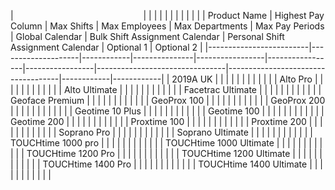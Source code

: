 
| <img width=200/>                        |                    |            |               |                 |                 |                 |                                |                                    |            |            |
| Product Name            | Highest Pay Column | Max Shifts | Max Employees | Max Departments | Max Pay Periods | Global Calendar | Bulk Shift Assignment Calendar | Personal Shift Assignment Calendar | Optional 1 | Optional 2 |
|-------------------------|--------------------|------------|---------------|-----------------|-----------------|-----------------|--------------------------------|------------------------------------|------------|------------|
|                2019A UK |                    |            |               |                 |                 |                 |                                |                                    |            |            |
| Alto Pro                |                    |            |               |                 |                 |                 |                                |                                    |            |            |
| Alto Ultimate           |                    |            |               |                 |                 |                 |                                |                                    |            |            |
| Facetrac Ultimate       |                    |            |               |                 |                 |                 |                                |                                    |            |            |
| Geoface Premium         |                    |            |               |                 |                 |                 |                                |                                    |            |            |
| GeoProx 100             |                    |            |               |                 |                 |                 |                                |                                    |            |            |
| GeoProx 200             |                    |            |               |                 |                 |                 |                                |                                    |            |            |
| Geotime 10 Plus         |                    |            |               |                 |                 |                 |                                |                                    |            |            |
| Geotime 100             |                    |            |               |                 |                 |                 |                                |                                    |            |            |
| Geotime 200             |                    |            |               |                 |                 |                 |                                |                                    |            |            |
| Proxtime 100            |                    |            |               |                 |                 |                 |                                |                                    |            |            |
| Proxtime 200            |                    |            |               |                 |                 |                 |                                |                                    |            |            |
| Soprano Pro             |                    |            |               |                 |                 |                 |                                |                                    |            |            |
| Soprano Ultimate        |                    |            |               |                 |                 |                 |                                |                                    |            |            |
| TOUCHtime 1000 pro      |                    |            |               |                 |                 |                 |                                |                                    |            |            |
| TOUCHtime 1000 Ultimate |                    |            |               |                 |                 |                 |                                |                                    |            |            |
| TOUCHtime 1200 Pro      |                    |            |               |                 |                 |                 |                                |                                    |            |            |
| TOUCHtime 1200 Ultimate |                    |            |               |                 |                 |                 |                                |                                    |            |            |
| TOUCHtime 1400 Pro      |                    |            |               |                 |                 |                 |                                |                                    |            |            |
| TOUCHtime 1400 Ultimate |                    |            |               |                 |                 |                 |                                |                                    |            |            |
